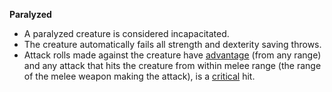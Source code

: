 **Paralyzed**

- A paralyzed creature is considered incapacitated.
- The creature automatically fails all strength and dexterity saving throws.
- Attack rolls made against the creature have [advantage](app://obsidian.md/advantage) (from any range) and any attack that hits the creature from within melee range (the range of the melee weapon making the attack), is a [critical](app://obsidian.md/critical) hit.